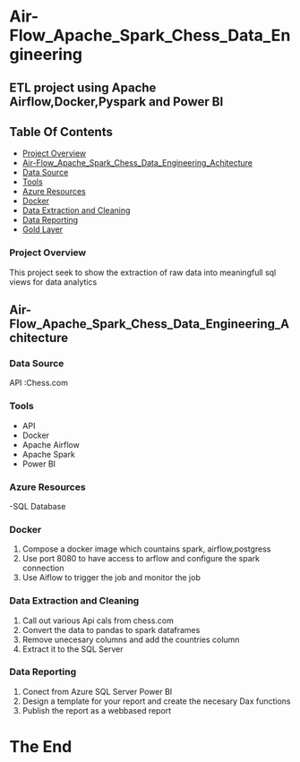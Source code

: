 # Air-Flow_Apache_Spark_Chess_Data_Engineering
## ETL project using Apache Airflow,Docker,Pyspark and Power BI


## Table Of Contents

- [ Project Overview ](#Project-Overview)
- [ Air-Flow_Apache_Spark_Chess_Data_Engineering_Achitecture ](#Air-Flow_Apache_Spark_Chess_Data_Engineering_Achitecture)
- [ Data Source ](#Data-Source)
- [ Tools ](#Tools)
- [ Azure Resources ](#Azure-Resources)
- [ Docker ](#Docker)
- [ Data Extraction and Cleaning  ](#Data-Extraction-(Bronze-Layer))
- [ Data Reporting ](#Data-Cleaning-(Silver-Layer))
- [ Gold Layer](#Gold-Layer)


### Project Overview

This project seek to show the extraction of raw data into meaningfull sql views for data analytics 


## Air-Flow_Apache_Spark_Chess_Data_Engineering_Achitecture




### Data Source
API :Chess.com

### Tools
- API
- Docker
- Apache Airflow
- Apache Spark
- Power BI

  
### Azure Resources
-SQL Database
  
### Docker
1. Compose a docker image which countains spark, airflow,postgress
2. Use port 8080 to have access to arflow and configure the spark connection
3. Use Aiflow to trigger the job and monitor the job
   
### Data Extraction and Cleaning
1. Call out various Api cals from chess.com
2. Convert the data to pandas to spark dataframes
3. Remove unecesary columns and add the countries column
4. Extract it to the SQL Server

### Data Reporting
1. Conect  from Azure SQL Server Power BI
2. Design a template for your report and create the necesary Dax functions
3. Publish the report as a webbased report



 #  The End
